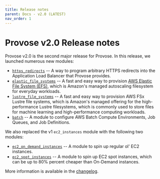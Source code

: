 ```yaml
---
title: Release notes
parent: Docs - v2.0 (LATEST)
nav_order: 1
---
```


# Provose v2.0 Release notes

Provose v2.0 is the second major release for Provose. In this release, we launched numerous new modules:
 - [`https_redirects`](../reference/https_redirects/) -- A way to program arbitrary HTTPS redirects into the Application Load Balancer that Provose provides.
 - [`elastic_file_systems`](../reference/elastic_file_systems/) --  A fast and easy way to provision [AWS Elastic File System (EFS)](https://aws.amazon.com/efs/), which is Amazon's managed autoscaling filesystem for everyday workloads.
 - [`lustre_file_systems`](../reference/lustre_file_systems/) -- A fast and easy way to provision AWS FSx Lustre file systems, which is Amazon's managed offering for the high-performance Lustre filesystems, which is commonly used to store files for machine learning and high-performance computing workloads.
 - [`batch`](../reference/batch/) -- A module to configure AWS Batch Compute Environments, Job Queues, and Job Definitions.

We also replaced the v1 `ec2_instances` module with the following two modules:
 - [`ec2_on_demand_instances`](../reference/ec2_on_demand_instances/) -- A module to spin up regular ol' EC2 instances.
 - [`ec2_spot_instances`](../reference/ec2_spot_instances/) -- A module to spin up EC2 spot instances, which can be up to 80% percent cheaper than On-Demand instances.
 
 More information is available in the [changelog](/changelog/).
